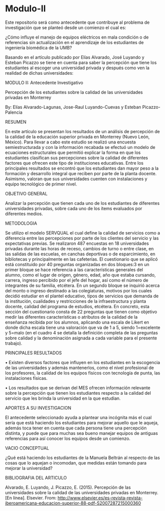 # Modulo-II 
Este repositorio será como antecedente que contribuye al problema de investigación que se planteó desde un comienzo el cual es:

¿Cómo influye el manejo de equipos eléctricos en mala condición o de referencias sin actualización en el aprendizaje de los estudiantes de ingeniería biomédica de la UMB?

Basando en el artículo publicado por Elías Alvarado, José Luyando y Esteban Picazzo se tiene en cuenta para saber la percepción que tiene los estudiantes al escoger una universidad privada y después como ven la realidad de dichas universidades:

MODULO II: Antecedente Investigativo

Percepción de los estudiantes sobre la calidad de las universidades privadas en Monterrey

By: Elías Alvarado-Lagunas, Jose-Raul Luyando-Cuevas y Esteban Picazzo-Palencia

RESUMEN

En este artículo se presentan los resultados de un análisis de percepción de la calidad de la educación superior privada en Monterrey (Nuevo León, México). Para llevar a cabo este estudio se realizó una encuesta semiestructurada y con la información recabada se efectuó un modelo de ecuaciones estructurales que permitió explicar la forma en que los estudiantes clasifican sus percepciones sobre la calidad de diferentes factores que ofrecen este tipo de instituciones educativas. Entre los principales resultados se encontró que los estudiantes dan mayor peso a la formación y desarrollo integral que reciben por parte de la planta docente. Asimismo, valoran que sus universidades cuenten con instalaciones y equipo tecnológico de primer nivel.

OBJETIVO GENERAL

Analizar la percepción que tienen cada uno de los estudiantes de diferentes universidades privadas, sobre cada uno de los ítems evaluados por diferentes medios.

METODOLOGIA

Se utilizo el modelo SERVQUAL el cual define la calidad de servicios como a diferencia entre las percepciones por parte de los clientes del servicio y las expectativas previas. 
Se realizaron 487 encuestas en 18 universidades privadas durante las horas de receso, cambios de turno o entre clase, en las salidas de las escuelas, en canchas deportivas o de esparcimiento, en bibliotecas y principalmente en las cafeterías. El cuestionario que se aplicó está constituido por 40 preguntas organizadas en dos bloques:3 en un primer bloque se hace referencia a las características generales del alumno, como el lugar de origen, género, edad, año que estaba cursando, carrera, ingreso percibido por el jefe del hogar, así como el número de integrantes de su familia, etcétera. En un segundo bloque se inquirió acerca del monto o ingreso destinado a las colegiaturas, motivos por los cuales decidió estudiar en el plantel educativo, tipos de servicios que demanda de la institución, cualidades y restricciones de la infraestructura y planta docente, calidad del programa de estudios, etcétera. En concreto, esta sección del cuestionario consta de 22 preguntas que tienen como objetivo medir las diferentes características o atributos de la calidad de la enseñanza recibida por los alumnos, aplicando una escala de Likert en donde dicha escala tiene una valoración que va de 1 a 5, siendo 1=excelente y 5=malo (en el cuadro 4 se detalla la definición completa de las preguntas sobre calidad y la denominación asignada a cada variable para el presente trabajo). 


PRINCIPALES RESULTADOS

•	Existen diversos factores que influyen en los estudiantes en la escogencia de las universidades y además mantenerlos, como el nivel profesional de los profesores, la calidad de los equipos físicos con tecnología de punta, las instalaciones físicas.

•	Los resultados que se derivan del MES ofrecen información relevante sobre la percepción que tienen los estudiantes respecto a la calidad del servicio que les brinda la universidad en la que estudian.

APORTES A SU INVESTIGACION

El antecedente seleccionado ayuda a plantear una incógnita más el cual sería que está haciendo los estudiantes para mejorar aquello que le aqueja, además toca tener en cuenta que cada persona tiene una percepción distinta, y puede que para muchas sea bueno manejar equipos de antiguas referencias para así conocer los equipos desde un comienzo.

VACIO CONCEPTUAL

¿Qué está haciendo los estudiantes de la Manuela Beltrán al respecto de las cosas que lo aquejan o incomodan, que medidas están tomando para mejorar la universidad?


BIBLIOGRAFIA DEL ARTICULO

Alvarado, E. Luyando, J. Picazzo, E. (2015). Percepción de las universidades sobre la calidad de las universidades privadas en Monterrey. [En línea]. Elsevier. From: http://www.elsevier.es/es-revista-revista-iberoamericana-educacion-superior-88-pdf-S2007287215000360
